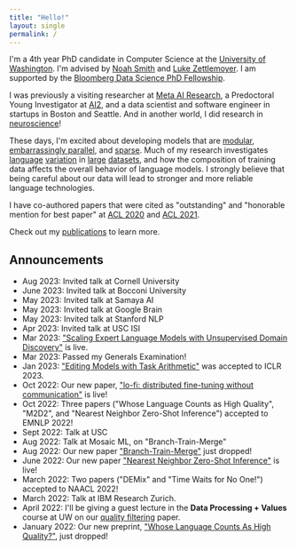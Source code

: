 ```yaml
---
title: "Hello!"
layout: single
permalink: /
---
```


I'm a 4th year PhD candidate in Computer Science at the [University of Washington](https://www.cs.washington.edu/). I'm advised by [Noah Smith](https://nasmith.github.io/) and [Luke Zettlemoyer](https://www.cs.washington.edu/people/faculty/lsz). I am supported by the [Bloomberg Data Science PhD Fellowship](https://www.bloomberg.com/company/values/tech-at-bloomberg/data-science/academic-engagement-programs/data-science-ph-d-fellowship/).

I was previously a visiting researcher at [Meta AI Research](https://ai.meta.com/), a Predoctoral Young Investigator at [AI2](http://allenai.org), and a data scientist and software engineer in startups in Boston and Seattle. And in another world, I did research in [neuroscience](#neuroscience)!

These days, I'm excited about developing  models that are [modular](https://www.semanticscholar.org/paper/DEMix-Layers%3A-Disentangling-Domains-for-Modular-Gururangan-Lewis/917c63f2186119166b3379f5d2816bb1a2f39b09), [embarrassingly parallel](https://www.semanticscholar.org/paper/Branch-Train-Merge%3A-Embarrassingly-Parallel-of-Li-Gururangan/8b3a67c7e5289eed160d2acfd04d71cfb552c67d), and [sparse](https://www.semanticscholar.org/paper/Scaling-Expert-Language-Models-with-Unsupervised-Gururangan-Li/464770587aece80cc9e3451050058e30c2aa6666). Much of my research investigates [language](https://www.semanticscholar.org/paper/RealToxicityPrompts%3A-Evaluating-Neural-Toxic-in-Gehman-Gururangan/399e7d8129c60818ee208f236c8dda17e876d21f) [variation](https://www.semanticscholar.org/paper/Time-Waits-for-No-One!-Analysis-and-Challenges-of-Luu-Khashabi/17d7fd18123e12efbb9c255c8b986a5e84578b07) in [large](https://www.semanticscholar.org/paper/Don%E2%80%99t-Stop-Pretraining%3A-Adapt-Language-Models-to-Gururangan-Marasovi%C4%87/e816f788767eec6a8ef0ea9eddd0e902435d4271) [datasets](https://www.semanticscholar.org/paper/Whose-Language-Counts-as-High-Quality-Measuring-in-Gururangan-Card/0a4b8b161931799d5c6bc3ecf07c53bae0e9e502), and how the composition of training data affects  the overall behavior of language models. I strongly believe that being careful about our data will lead to stronger and more reliable language technologies.


I have co-authored papers that were cited as "outstanding" and "honorable mention for best paper" at [ACL 2020](https://aclanthology.org/2020.acl-main.740/) and [ACL 2021](https://aclanthology.org/2021.acl-long.565/).


Check out my [publications](https://suchin.io/publications/) to learn more.

## Announcements
* Aug 2023: Invited talk at Cornell University
* June 2023: Invited talk at Bocconi University
* May 2023: Invited talk at Samaya AI
* May 2023: Invited talk at Google Brain
* May 2023: Invited talk at Stanford NLP
* Apr 2023: Invited talk at USC ISI
* Mar 2023: ["Scaling Expert Language Models with Unsupervised Domain Discovery"](https://arxiv.org/abs/2303.14177) is live.
* Mar 2023: Passed my Generals Examination!
* Jan 2023: ["Editing Models with Task Arithmetic"](https://arxiv.org/abs/2212.04089) was accepted to ICLR 2023.
* Oct 2022: Our new paper, ["lo-fi: distributed fine-tuning without communication"](https://arxiv.org/abs/2210.11948) is live!
* Oct 2022: Three papers ("Whose Language Counts as High Quality", "M2D2", and "Nearest Neighbor Zero-Shot Inference") accepted to EMNLP 2022!
* Sept 2022: Talk at USC
* Aug 2022: Talk at Mosaic ML, on "Branch-Train-Merge"
* Aug 2022: Our new paper ["Branch-Train-Merge"](https://arxiv.org/abs/2208.03306) just dropped!
* June 2022: Our new paper ["Nearest Neighbor Zero-Shot Inference"](https://suchin.io/assets/knnprompt.pdf) is live!
* March 2022: Two papers ("DEMix" and "Time Waits for No One!") accepted to NAACL 2022!
* March 2022: Talk at IBM Research Zurich.
* April 2022: I'll be giving a guest lecture in the **Data Processing + Values** course at UW on our [quality filtering](https://arxiv.org/abs/2201.10474) paper.
* January 2022: Our new preprint, ["Whose Language Counts As High Quality?"](https://arxiv.org/abs/2201.10474), just dropped!
